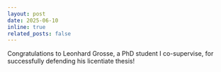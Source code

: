 ```yaml
---
layout: post
date: 2025-06-10
inline: true
related_posts: false
---
```


Congratulations to Leonhard Grosse, a PhD student I co-supervise, for successfully defending his licentiate thesis!
